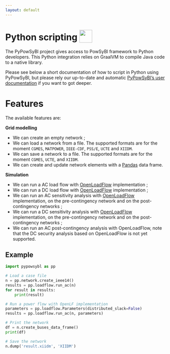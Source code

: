 ```yaml
---
layout: default
---
```


# Python scripting <img src="./img/python-logo.png" alt="" style="vertical-align: bottom" height="40"/>

The PyPowSyBl project gives access to PowSyBl framework to Python developers. This Python integration relies on GraalVM to compile Java code to a native library.

Please see below a short documentation of how to script in Python using PyPowSyBl, but please rely our up-to-date and automatic [PyPowSyBl’s user documentation](https://pypowsybl.readthedocs.io/en/latest/index.html) if you want to got deeper.

# Features

The available features are:  

**Grid modelling**      
- We can create an empty network ;
- We can load a network from a file. The supported formats are for the moment `CGMES`, `MATPOWER`, `IEEE-CDF`, `PSS/E`, `UCTE` and `XIIDM`.
- We can save a network to a file. The supported formats are for the moment `CGMES`, `UCTE`, and `XIIDM`.
- We can create and update network elements with a [Pandas](https://pandas.pydata.org/) data frame.  
  
**Simulation**      
- We can run a AC load flow with [OpenLoadFlow](../../simulation/powerflow/openlf.md) implementation ;
- We can run a DC load flow with [OpenLoadFlow](../../simulation/powerflow/openlf.md) implementation ; 
- We can run an AC sensitivity analysis with [OpenLoadFlow](../../simulation/sensitivity/openlf.md#ac-sensitivity-analysis) implementation, on the pre-contingency network and on the post-contingency networks ;
- We can run a DC sensitivity analysis with [OpenLoadFlow](../../simulation/sensitivity/openlf.md#dc-sensitivity-analysis) implementation, on the pre-contingency network and on the post-contingency networks ;
- We can run an AC post-contingency analysis with OpenLoadFlow, note that the DC security analysis based on OpenLoadFlow is not yet supported.

## Example
```python
import pypowsybl as pp

# Load a case file
n = pp.network.create_ieee14()
results = pp.loadflow.run_ac(n)
for result in results:
    print(result)

# Run a power flow with OpenLF implementation
parameters = pp.loadflow.Parameters(distributed_slack=False)
results = pp.loadflow.run_ac(n, parameters)

# Print the network
df = n.create_buses_data_frame()
print(df)

# Save the network
n.dump('result.xiidm', 'XIIDM')
```
